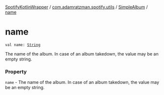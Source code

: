 [SpotifyKotlinWrapper](../../index.md) / [com.adamratzman.spotify.utils](../index.md) / [SimpleAlbum](index.md) / [name](./name.md)

# name

`val name: `[`String`](https://kotlinlang.org/api/latest/jvm/stdlib/kotlin/-string/index.html)

The name of the album. In case of an album takedown, the value may be an empty string.

### Property

`name` - The name of the album. In case of an album takedown, the value may be an empty string.